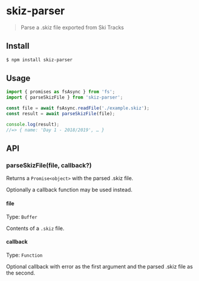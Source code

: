# skiz-parser

> Parse a .skiz file exported from Ski Tracks

## Install

```bash
$ npm install skiz-parser
```

## Usage

```js
import { promises as fsAsync } from 'fs';
import { parseSkizFile } from 'skiz-parser';

const file = await fsAsync.readFile('./example.skiz');
const result = await parseSkizFile(file);

console.log(result);
//=> { name: 'Day 1 - 2018/2019', … }
```

## API

### parseSkizFile(file, callback?)

Returns a `Promise<object>` with the parsed .skiz file.

Optionally a callback function may be used instead.

#### file

Type: `Buffer`

Contents of a `.skiz` file.

#### callback

Type: `Function`

Optional callback with error as the first argument and the parsed .skiz file as the second.
